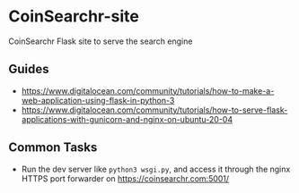 # CoinSearchr-site
CoinSearchr Flask site to serve the search engine

## Guides
* https://www.digitalocean.com/community/tutorials/how-to-make-a-web-application-using-flask-in-python-3
* https://www.digitalocean.com/community/tutorials/how-to-serve-flask-applications-with-gunicorn-and-nginx-on-ubuntu-20-04

## Common Tasks
* Run the dev server like `python3 wsgi.py`, and access it through the nginx HTTPS port forwarder on https://coinsearchr.com:5001/
